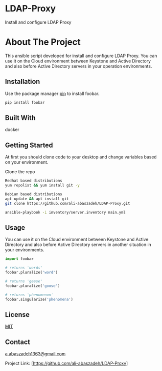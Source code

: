 # LDAP-Proxy

Install and configure LDAP Proxy

# About The Project

This ansible script developed for install and configure LDAP Proxy. 
You can use it on the Cloud environment between Keystone and Active Directory and also before Active Directory servers in your operation environments.

## Installation

Use the package manager [pip](https://pip.pypa.io/en/stable/) to install foobar.

```bash
pip install foobar
```

## Built With

docker

## Getting Started

At first you should clone code to your desktop and change variables based on your environment.

Clone the repo
```bash
Redhat based distributions
yum repolist && yum install git -y 

Debian based distributions
apt update && apt install git
git clone https://github.com/ali-abaszadeh/LDAP-Proxy.git

ansible-playbook -i inventory/server.inventory main.yml
```



## Usage

You can use it on the Cloud environment between Keystone and Active Directory and also before Active Directory servers in another situation in your environments.

```python
import foobar

# returns 'words'
foobar.pluralize('word')

# returns 'geese'
foobar.pluralize('goose')

# returns 'phenomenon'
foobar.singularize('phenomena')
```


## License
[MIT](https://choosealicense.com/licenses/mit/)


## Contact

a.abaszadeh1363@gmail.com

Project Link: [https://github.com/ali-abaszadeh/LDAP-Proxy]
